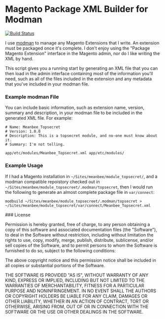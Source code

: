# Magento Package XML Builder for Modman

[![Build Status](https://secure.travis-ci.org/punkstar/modbuild.png?branch=master)](http://travis-ci.org/punkstar/modbuild)

I use [modman](https://github.com/colinmollenhour/modman) to manage any Magento Extensions that I write.  An extension must be packaged once it's complete.  I don't enjoy using the "Package Magento Extension" interface in the Magento admin, nor do I like writing the XML by hand.

This script gives you a running start by generating an XML file that you can then load in the admin interface containing most of the information you'll need, such as all of the files included in the extension and any metadata that you've included in your modman file.

### Example modman File

You can include basic information, such as extension name, version, summary and description, in your modman file to be included in the generated XML file.  For example:

    # Name: Meanbee_Topsecret
    # Version: 1.0.0
    # Description: This is a topsecret module, and no-one must know about it.
    # Summary: I'm not telling.
    
    app/etc/modules/Meanbee_Topsecret.xml app/etc/modules/

### Example Usage

If I had a Magento installation in `~/Sites/meanbee/module_topsecret/`, and a modman compatible repoistory checked out in `~/Sites/meanbee/module_topsecreet/.modman/topsecret`, then I would run the following to generate an almost complete package file in `var/connect`:

    modbuild ~/Sites/meanbee/module_topsecreet/.modman/topsecret > ~/Sites/meanbee/module_topsecret/var/connect/Meanbee_Topsecret.xml

### License

Permission is hereby granted, free of charge, to any person obtaining a copy of this software and associated documentation files (the "Software"), to deal in the Software without restriction, including without limitation the rights to use, copy, modify, merge, publish, distribute, sublicense, and/or sell copies of the Software, and to permit persons to whom the Software is furnished to do so, subject to the following conditions:

The above copyright notice and this permission notice shall be included in all copies or substantial portions of the Software.

THE SOFTWARE IS PROVIDED "AS IS", WITHOUT WARRANTY OF ANY KIND, EXPRESS OR IMPLIED, INCLUDING BUT NOT LIMITED TO THE WARRANTIES OF MERCHANTABILITY, FITNESS FOR A PARTICULAR PURPOSE AND NONINFRINGEMENT. IN NO EVENT SHALL THE AUTHORS OR COPYRIGHT HOLDERS BE LIABLE FOR ANY CLAIM, DAMAGES OR OTHER LIABILITY, WHETHER IN AN ACTION OF CONTRACT, TORT OR OTHERWISE, ARISING FROM, OUT OF OR IN CONNECTION WITH THE SOFTWARE OR THE USE OR OTHER DEALINGS IN THE SOFTWARE.
